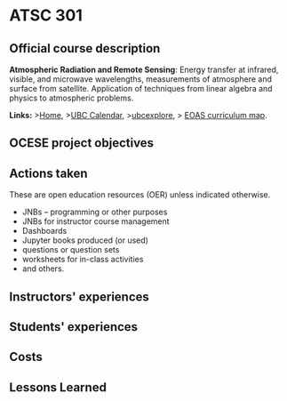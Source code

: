 # ATSC 301

## Official course description

**Atmospheric Radiation and Remote Sensing**: Energy transfer at infrared, visible, and microwave wavelengths, measurements of atmosphere and surface from satellite. Application of techniques from linear algebra and physics to atmospheric problems.

**Links:**
\>[Home](https://www.eoas.ubc.ca/academics/courses/atsc301),
\>[UBC Calendar](https://courses.students.ubc.ca/cs/courseschedule?pname=subjarea&tname=subj-course&dept=ATSC&course=301),
\>[ubcexplore](https://ubcexplorer.io/course/ATSC/301),
\> [EOAS curriculum map](https://www.eoas.ubc.ca/~quest/eoas-only.html).

## OCESE project objectives

## Actions taken

These are open education resources (OER) unless indicated otherwise.

* JNBs – programming or other purposes
* JNBs for instructor course management
* Dashboards
* Jupyter books produced (or used)
* questions or question sets
* worksheets for in-class activities
* and others.

## Instructors' experiences

## Students' experiences

## Costs

## Lessons Learned
